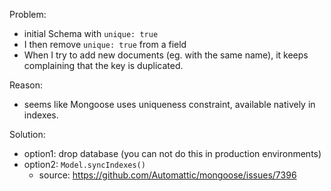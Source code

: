 
Problem:
- initial Schema with `unique: true`
- I then remove `unique: true` from a field
- When I try to add new documents (eg. with the same name), it keeps complaining that the key is duplicated.


Reason:
- seems like Mongoose uses uniqueness constraint, available natively in indexes.


Solution:
- option1: drop database (you can not do this in production environments)
- option2: `Model.syncIndexes()` 
  - source: https://github.com/Automattic/mongoose/issues/7396